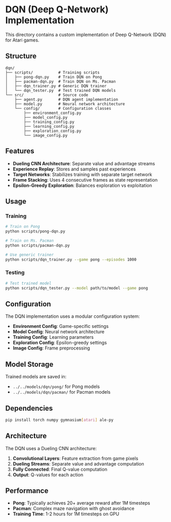 # DQN (Deep Q-Network) Implementation

This directory contains a custom implementation of Deep Q-Network (DQN) for Atari games.

## Structure

```
dqn/
├── scripts/           # Training scripts
│   ├── pong-dqn.py    # Train DQN on Pong
│   ├── pacman-dqn.py  # Train DQN on Ms. Pacman
│   ├── dqn_trainer.py # Generic DQN trainer
│   └── dqn_tester.py  # Test trained DQN models
└── src/               # Source code
    ├── agent.py       # DQN agent implementation
    ├── model.py       # Neural network architecture
    └── config/        # Configuration classes
        ├── environment_config.py
        ├── model_config.py
        ├── training_config.py
        ├── learning_config.py
        ├── exploration_config.py
        └── image_config.py
```

## Features

- **Dueling CNN Architecture**: Separate value and advantage streams
- **Experience Replay**: Stores and samples past experiences
- **Target Networks**: Stabilizes training with separate target network
- **Frame Stacking**: Uses 4 consecutive frames as state representation
- **Epsilon-Greedy Exploration**: Balances exploration vs exploitation

## Usage

### Training

```bash
# Train on Pong
python scripts/pong-dqn.py

# Train on Ms. Pacman
python scripts/pacman-dqn.py

# Use generic trainer
python scripts/dqn_trainer.py --game pong --episodes 1000
```

### Testing

```bash
# Test trained model
python scripts/dqn_tester.py --model path/to/model --game pong
```

## Configuration

The DQN implementation uses a modular configuration system:

- **Environment Config**: Game-specific settings
- **Model Config**: Neural network architecture
- **Training Config**: Learning parameters
- **Exploration Config**: Epsilon-greedy settings
- **Image Config**: Frame preprocessing

## Model Storage

Trained models are saved in:
- `../../models/dqn/pong/` for Pong models
- `../../models/dqn/pacman/` for Pacman models

## Dependencies

```bash
pip install torch numpy gymnasium[atari] ale-py
```

## Architecture

The DQN uses a Dueling CNN architecture:
1. **Convolutional Layers**: Feature extraction from game pixels
2. **Dueling Streams**: Separate value and advantage computation
3. **Fully Connected**: Final Q-value computation
4. **Output**: Q-values for each action

## Performance

- **Pong**: Typically achieves 20+ average reward after 1M timesteps
- **Pacman**: Complex maze navigation with ghost avoidance
- **Training Time**: 1-2 hours for 1M timesteps on GPU 